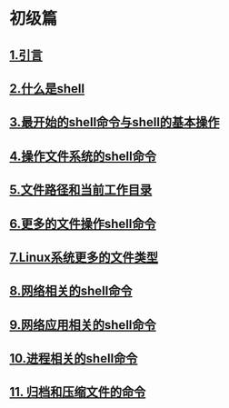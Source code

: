 # 初级篇

## [1.引言](./a-1.引言.md)

## [2.什么是shell](./b-2.什么是shell.md)

## [3.最开始的shell命令与shell的基本操作](./c-3.最开始的shell命令与shell的基本操作.md)

## [4.操作文件系统的shell命令](./d-4.操作文件系统的shell命令.md)

## [5.文件路径和当前工作目录](./e-5.文件路径和当前工作目录.md)

## [6.更多的文件操作shell命令](./f-6.更多的文件操作shell命令.md)

## [7.Linux系统更多的文件类型](./g-7.Linux系统更多的文件类型.md)

## [8.网络相关的shell命令](./h-8.网络相关的shell命令.md)

## [9.网络应用相关的shell命令](./i-9.网络应用相关的shell命令.md)

## [10.进程相关的shell命令](./j-10.进程相关的shell命令.md)

## [11. 归档和压缩文件的命令](./k-11.归档和压缩文件的命令.md)